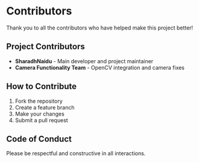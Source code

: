 # Contributors

Thank you to all the contributors who have helped make this project better!

## Project Contributors
- **SharadhNaidu** - Main developer and project maintainer
- **Camera Functionality Team** - OpenCV integration and camera fixes

## How to Contribute
1. Fork the repository
2. Create a feature branch
3. Make your changes
4. Submit a pull request

## Code of Conduct
Please be respectful and constructive in all interactions.